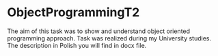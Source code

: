 # ObjectProgrammingT2
The aim of this task was to show and understand object oriented programming approach. Task was realized during my University studies. The description in Polish you will find in docx file. 
